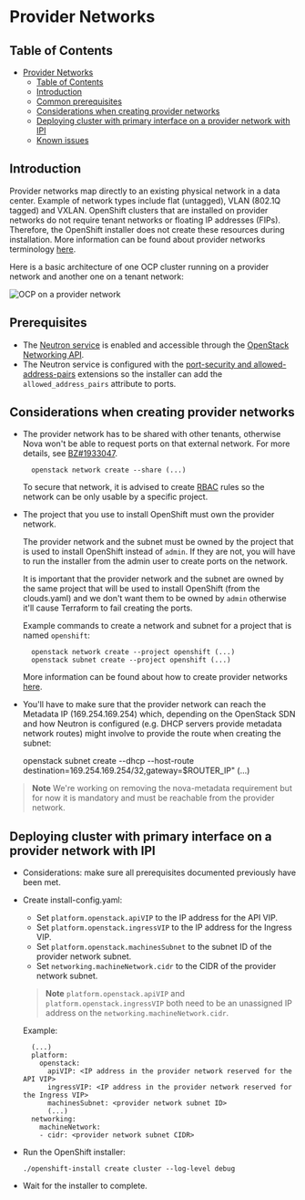 # Provider Networks


## Table of Contents
- [Provider Networks](#provider-networks)
  - [Table of Contents](#table-of-contents)
  - [Introduction](#introduction)
  - [Common prerequisites](#common-prerequisites)
  - [Considerations when creating provider networks](#considerations-when-creating-provider-networks)
  - [Deploying cluster with primary interface on a provider network with IPI](#deploying-cluster-with-primary-interface-on-a-provider-network-with-ipi)
  - [Known issues](#known-issues)


## Introduction

Provider networks map directly to an existing physical network in a data center.
Example of network types include flat (untagged), VLAN (802.1Q tagged) and VXLAN. 
OpenShift clusters that are installed on provider networks do not require tenant networks or floating IP addresses (FIPs).
Therefore, the OpenShift installer does not create these resources during installation.
More information can be found about provider networks terminology [here][1].

Here is a basic architecture of one OCP cluster running on a provider network and another one
on a tenant network:

![OCP on a provider network](provider-network.png)


## Prerequisites

* The [Neutron service][2] is enabled and accessible through the [OpenStack Networking API][3].
* The Neutron service is configured with the [port-security and allowed-address-pairs][4] extensions so the installer can
  add the `allowed_address_pairs` attribute to ports.


## Considerations when creating provider networks

* The provider network has to be shared with other tenants, otherwise Nova won't be able to request ports on that external
  network. For more details, see [BZ#1933047][5].

        openstack network create --share (...)

  To secure that network, it is advised to create [RBAC][6] rules so the network can be only usable by a specific project.


* The project that you use to install OpenShift must own the provider network.

    The provider network and the subnet must be owned by the project that is used to install OpenShift instead of `admin`.
    If they are not, you will have to run the installer from the admin user to create ports on the network.

    It is important that the provider network and the subnet are owned by the same project that will be used
    to install OpenShift (from the clouds.yaml) and we don't want them to be owned by `admin` otherwise
    it'll cause Terraform to fail creating the ports.

    Example commands to create a network and subnet for a project that is named `openshift`:

        openstack network create --project openshift (...)
        openstack subnet create --project openshift (...)

    More information can be found about how to create provider networks [here][7].

* You'll have to make sure that the provider network can reach
  the Metadata IP (169.254.169.254) which, depending on the OpenStack SDN and how Neutron
  is configured (e.g. DHCP servers provide metadata network routes) might involve
  to provide the route when creating the subnet:

    openstack subnet create --dhcp --host-route destination=169.254.169.254/32,gateway=$ROUTER_IP" (...)

> **Note**
> We're working on removing the nova-metadata requirement but for now it is
> mandatory and must be reachable from the provider network.


## Deploying cluster with primary interface on a provider network with IPI


- Considerations: make sure all prerequisites documented previously have been met.

- Create install-config.yaml:

    - Set `platform.openstack.apiVIP` to the IP address for the API VIP.
    - Set `platform.openstack.ingressVIP` to the IP address for the Ingress VIP.
    - Set `platform.openstack.machinesSubnet` to the subnet ID of the provider network subnet.
    - Set `networking.machineNetwork.cidr` to the CIDR of the provider network subnet.

    > **Note**
    > `platform.openstack.apiVIP` and `platform.openstack.ingressVIP` both need to
    > be an unassigned IP address on the `networking.machineNetwork.cidr`.

    Example:

        (...)
        platform:
          openstack:
            apiVIP: <IP address in the provider network reserved for the API VIP>
            ingressVIP: <IP address in the provider network reserved for the Ingress VIP>
            machinesSubnet: <provider network subnet ID>
            (...)
        networking:
          machineNetwork:
          - cidr: <provider network subnet CIDR>

- Run the OpenShift installer:

      ./openshift-install create cluster --log-level debug

- Wait for the installer to complete.


[1]: <https://docs.openstack.org/neutron/latest/admin/archives/adv-features.html#provider-networks>
[2]: <https://docs.openstack.org/neutron>
[3]: <https://docs.openstack.org/api-ref/network>
[4]: <https://docs.openstack.org/api-ref/network/v2/#allowed-address-pairs>
[5]: <https://bugzilla.redhat.com/show_bug.cgi?id=1933047>
[6]: <https://docs.openstack.org/neutron/latest/admin/config-rbac.html>
[7]: <https://access.redhat.com/documentation/en-us/red_hat_openstack_platform/16.1/html/networking_guide/sec-networking-concepts#provider-networks>
